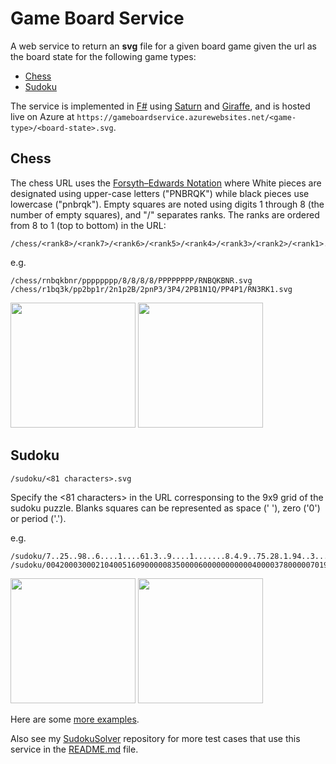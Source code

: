 # Game Board Service

A web service to return an **svg** file for a given board game given the url as the board state for the following game types:

- [Chess](#chess)
- [Sudoku](#sudoku)

The service is implemented in [F#](https://fsharp.org/) using [Saturn](https://saturnframework.org/) and [Giraffe](https://giraffe.wiki/), and is hosted live on Azure at `https://gameboardservice.azurewebsites.net/<game-type>/<board-state>.svg`.

## Chess

The chess URL uses the [Forsyth–Edwards Notation](https://en.wikipedia.org/wiki/Forsyth%E2%80%93Edwards_Notation) where White pieces are designated using upper-case letters ("PNBRQK") while black pieces use lowercase ("pnbrqk"). Empty squares are noted using digits 1 through 8 (the number of empty squares), and "/" separates ranks. The ranks are ordered from 8 to 1 (top to bottom) in the URL:

```
/chess/<rank8>/<rank7>/<rank6>/<rank5>/<rank4>/<rank3>/<rank2>/<rank1>.svg
```

e.g.

```
/chess/rnbqkbnr/pppppppp/8/8/8/8/PPPPPPPP/RNBQKBNR.svg
/chess/r1bq3k/pp2bp1r/2n1p2B/2pnP3/3P4/2PB1N1Q/PP4P1/RN3RK1.svg
```

<a href="https://gameboardservice.azurewebsites.net/chess/rnbqkbnr/pppppppp/8/8/8/8/PPPPPPPP/RNBQKBNR.svg"><img src="https://gameboardservice.azurewebsites.net/chess/rnbqkbnr/pppppppp/8/8/8/8/PPPPPPPP/RNBQKBNR.svg" width="200" /></a>
<a href="https://gameboardservice.azurewebsites.net/chess/r1bq3k/pp2bp1r/2n1p2B/2pnP3/3P4/2PB1N1Q/PP4P1/RN3RK1.svg"><img src="https://gameboardservice.azurewebsites.net/chess/r1bq3k/pp2bp1r/2n1p2B/2pnP3/3P4/2PB1N1Q/PP4P1/RN3RK1.svg" width="200" /></a>

## Sudoku

```
/sudoku/<81 characters>.svg
```

Specify the <81 characters> in the URL corresponsing to the 9x9 grid of the sudoku puzzle. Blanks squares can be represented as space (' '), zero ('0') or period ('.').

e.g.
```
/sudoku/7..25..98..6....1....61.3..9....1.......8.4.9..75.28.1.94..3.......4923.61.....4..svg
/sudoku/004200030002104005160900000835000060000000000040000378000007019500602700090003200.svg
```

<a href="https://gameboardservice.azurewebsites.net/sudoku/7..25..98..6....1....61.3..9....1.......8.4.9..75.28.1.94..3.......4923.61.....4..svg"><img src="https://gameboardservice.azurewebsites.net/sudoku/7..25..98..6....1....61.3..9....1.......8.4.9..75.28.1.94..3.......4923.61.....4..svg" width="200" /></a>
<a href="https://gameboardservice.azurewebsites.net/sudoku/004200030002104005160900000835000060000000000040000378000007019500602700090003200.svg"><img src="https://gameboardservice.azurewebsites.net/sudoku/004200030002104005160900000835000060000000000040000378000007019500602700090003200.svg" width="200" /></a>

Here are some [more examples](http://forum.enjoysudoku.com/patterns-game-results-t6291.html).

Also see my [SudokuSolver](https://github.com/Arlorean/SudokuSolver) repository for more test cases that use this service in the [README.md](https://github.com/Arlorean/SudokuSolver/blob/master/README.md#performance) file.
